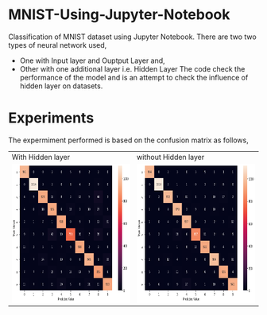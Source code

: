 # MNIST-Using-Jupyter-Notebook
Classification of MNIST dataset using Jupyter Notebook. There are two two types of neural network used,
- One with Input layer and Ouptput Layer and,
- Other with one additional layer i.e. Hidden Layer
The code check the performance of the model and is an attempt to check the influence of hidden layer on datasets.

# Experiments
The expermiment performed is based on the confusion matrix as follows,

<table>
  <tr>
    <td>With Hidden layer</td>
     <td>without Hidden layer</td>
  </tr>
  <tr>
    <td><img src="https://github.com/amitk0693/MNIST-Using-Jupyter-Notebook/blob/55f81e1b546569a37d71110c34cd5f5ed022c9c8/cnf1.png" width=480 height=280></td>
    <td><img src="https://github.com/amitk0693/MNIST-Using-Jupyter-Notebook/blob/55f81e1b546569a37d71110c34cd5f5ed022c9c8/cnf2.png" width=480 height=280></td>
  </tr>
 </table>
